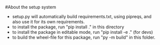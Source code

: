 #About the setup system
* setup.py will automatically build requirements.txt, using pipreqs, and also use it for its own requirements.
* to install the package, run "pip install ." in this directory
* to install the package in editable mode, run "pip install -e ." (for devs)
* to build the wheel-file for this package, run "py -m build" in this folder. 